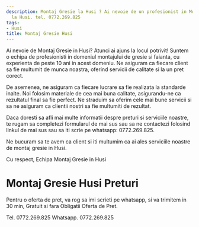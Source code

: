 ```yaml
---
description: Montaj Gresie la Husi ? Ai nevoie de un profesionist in Montaj Gresie
  la Husi. tel. 0772.269.825
tags:
- Husi
title: Montaj Gresie Husi
---
```



Ai nevoie de Montaj Gresie in Husi? Atunci ai ajuns la locul potrivit! Suntem o echipa de profesionisti in domeniul montajului de gresie si faianta, cu experienta de peste 10 ani in acest domeniu. Ne asiguram ca fiecare client sa fie multumit de munca noastra, oferind servicii de calitate si la un pret corect. 

De asemenea, ne asiguram ca fiecare lucrare sa fie realizata la standarde inalte. Noi folosim materiale de cea mai buna calitate, asigurandu-ne ca rezultatul final sa fie perfect. Ne straduim sa oferim cele mai bune servicii si sa ne asiguram ca clientii nostri sa fie multumiti de rezultat.

Daca doresti sa afli mai multe informatii despre preturi si serviciile noastre, te rugam sa completezi formularul de mai sus sau sa ne contactezi folosind linkul de mai sus sau sa iti scrie pe whatsapp: 0772.269.825. 

Ne bucuram sa te avem ca client si iti multumim ca ai ales serviciile noastre de montaj gresie in Husi. 

Cu respect,
Echipa Montaj Gresie in Husi

# Montaj Gresie Husi Preturi
Pentru o oferta de pret, va rog sa imi scrieti pe whatsapp, si va trimitem in 30 min, Gratuit si fara Obligatii Oferta de Pret.

Tel. 0772.269.825
Whatsapp. 0772.269.825